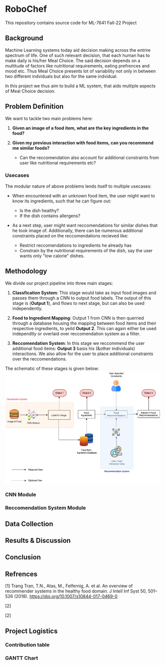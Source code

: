 # RoboChef
This repository contains source code for ML-7641 Fall-22 Project


## Background
Machine Learning systems today aid decision making across the entrire spectrum of life. One of such relevant decision, that each human has to make daily is his/her Meal Choice. The said decision depends on a multitude of factors like nutritional requirements, eating prefrences and mood etc. Thus Meal Choice presents lot of variability not only in between two different indviduals but also for the same indvidual.

In this project we thus aim to build a ML system, that aids multiple aspects of Meal Choice decision.

## Problem Definition
We want to tackle two main problems here:

1. **Given an image of a food item, what are the key ingredients in the food?**

2. **Given my previous interaction with food items, can you recommend me similar foods?**
    * Can the reccomendation also account for additional constraints from user like nutritional requirements etc?


### Usecases
The modular nature of above problems lends itself to multiple usecases:
* When encountered with an unknown food item, the user might want to know its ingredients, such that he can figure out:
    - Is the dish healthy?
    - If the dish contains allergens?

* As a next step, user might want reccomendations for similar dishes that he took image of. Additionally, there can be numerous additional constraints placed on the reccomendations recieved like:
    - Restrict reccomendations to ingredients he already has
    - Constrain by the nutritional requirements of the dish, say the user wants only "low calorie" dishes.


## Methodology
We divide our project pipeline into three main stages:

1. **Classfication System**: This stage would take as input food images and passes them through a CNN to output food labels. The output of this stage is (**Output 1**), and flows to next stage, but can also be used independently.

2. **Food to Ingredient Mapping**: Output 1 from CNN is then querried through a database housing the mapping between food items and their respective ingredients, to yeild **Output 2**. This can again either be used independtly or overlaid over reccomendation system as a filter.

3. **Reccomendation System**: In this stage we reccommend the user additional food items: **Output 3** basis his (&other individuals) interactions. We also allow for the user to place additional constraints over the reccomendations.

The schematic of these stages is given below:
![Getting Started](./images/ml_project_pipeline.jpg)

### CNN Module
### Reccomendation System Module

## Data Collection

## Results & Discussion

## Conclusion

## Refrences

<a id="Trang">[1]</a> 
Trang Tran, T.N., Atas, M., Felfernig, A. et al. An overview of recommender systems in the healthy food domain. J Intell Inf Syst 50, 501–526 (2018). https://doi.org/10.1007/s10844-017-0469-0

<a id="2">[2]</a> 

<a id="3">[2]</a> 

## Project Logistics
### Contribution table
### GANTT Chart
